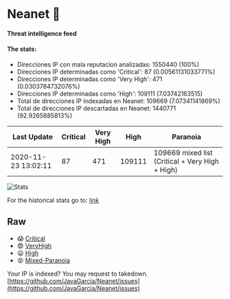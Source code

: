 # Neanet :hocho:
#### Threat intelligence feed
#### The stats:

- Direcciones IP con mala reputacion analizadas: 1550440 (100%)
- Direcciones IP determinadas como 'Critical':  87 (0.00561131033771%)
- Direcciones IP determinadas como 'Very High':  471 (0.0303784732076%)
- Direcciones IP determinadas como 'High':  109111 (7.03742163515)
- Total de direcciones IP indexadas en Neanet:  109669 (7.07341141869%)
- Total de direcciones IP descartadas en Neanet:  1440771 (92.9265885813%)

| Last Update | Critical | Very High | High | Paranoia |
| --- | --- | --- | --- | --- |
| 2020-11-23 13:02:11 | 87 | 471 | 109111 | 109669 mixed list (Critical + Very High + High)|

![Stats](https://docs.google.com/spreadsheets/d/e/2PACX-1vSnaNMIXVabIpDJjufMlzH7poXnshF3mgd8Is1g9ytUEzVsP5my4Trn8f-xkoLLQ38xpL3HtmUexLo6/pubchart?oid=501124687&format=image)

For the historical stats go to: [link](/stats.csv)
## Raw
- :scream: [Critical](https://raw.githubusercontent.com/JavaGarcia/Neanet/master/blacklists/neanet_critical.txt)
- :fearful: [VeryHigh](https://raw.githubusercontent.com/JavaGarcia/Neanet/master/blacklists/neanet_veryHigh.txtt)
- :frowning: [High](https://raw.githubusercontent.com/JavaGarcia/Neanet/master/blacklists/neanet_high.txt)
- :dizzy_face: [Mixed-Paranoia](https://raw.githubusercontent.com/JavaGarcia/Neanet/master/blacklists/neanet_all.txt)


Your IP is indexed? You may request to takedown. [https://github.com/JavaGarcia/Neanet/issues](https://github.com/JavaGarcia/Neanet/issues)













































































































































































































































































































































































































































































































































































































































































































































































































































































































































































































































































































































































































































































































































































































































































































































































































































































































































































































































































































































































































































































































































































































































































































































































































































